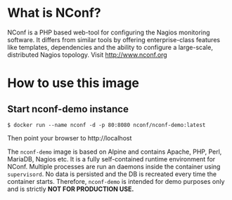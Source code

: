 # What is NConf?
NConf is a PHP based web-tool for configuring the Nagios monitoring software. It differs from similar tools by offering enterprise-class features like templates, dependencies and the ability to configure a large-scale, distributed Nagios topology. 
Visit http://www.nconf.org

# How to use this image
## Start nconf-demo instance

`$ docker run --name nconf -d -p 80:8080 nconf/nconf-demo:latest`

Then point your browser to http://localhost

The `nconf-demo` image is based on Alpine and contains Apache, PHP, Perl, MariaDB, Nagios etc. It is a fully self-contained runtime environment for NConf. Multiple processes are run an daemons inside the container using `supervisord`. No data is persisted and the DB is recreated every time the container starts. Therefore, `nconf-demo` is intended for demo purposes only and is strictly **NOT FOR PRODUCTION USE.** 
